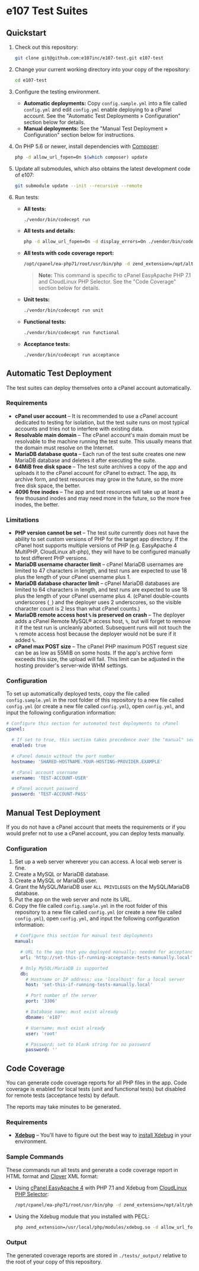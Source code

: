 e107 Test Suites
===

## Quickstart

1. Check out this repository:
   ```sh
   git clone git@github.com:e107inc/e107-test.git e107-test
   ```
2. Change your current working directory into your copy of the repository:
   ```sh
   cd e107-test
   ```
3. Configure the testing environment.

   * **Automatic deployments:** Copy `config.sample.yml` into a file called `config.yml` and edit `config.yml` enable deploying to a cPanel account.  See the "Automatic Test Deployments » Configuration" section below for details.
   * **Manual deployments:** See the "Manual Test Deployment » Configuration" section below for instructions.

4. On PHP 5.6 or newer, install dependencies with [Composer](https://getcomposer.org/):
   ```sh
   php -d allow_url_fopen=On $(which composer) update
   ```
5. Update all submodules, which also obtains the latest development code of e107:
   ```sh
   git submodule update --init --recursive --remote
   ```
6. Run tests:

   * **All tests:**
     ```sh
     ./vendor/bin/codecept run
     ```
   * **All tests and details:**
     ```sh
     php -d allow_url_fopen=On -d display_errors=On ./vendor/bin/codecept run --step --debug
     ```
   * **All tests with code coverage report:**
     ```sh
     /opt/cpanel/ea-php71/root/usr/bin/php -d zend_extension=/opt/alt/php71/usr/lib64/php/modules/xdebug.so -d allow_url_fopen=On ./vendor/bin/codecept run --coverage --coverage-xml --coverage-html
     ```
     > **Note:** This command is specific to cPanel EasyApache PHP 7.1 and CloudLinux PHP Selector.  See the "Code Coverage" section below for details.
   * **Unit tests:**
     ```sh
     ./vendor/bin/codecept run unit
     ```
   * **Functional tests:**
     ```sh
     ./vendor/bin/codecept run functional
     ```
   * **Acceptance tests:**
     ```sh
     ./vendor/bin/codecept run acceptance
     ```

## Automatic Test Deployment

The test suites can deploy themselves onto a cPanel account automatically.

### Requirements

* **cPanel user account** – It is recommended to use a cPanel account dedicated to testing for isolation, but the test suite runs on most typical accounts and tries not to interfere with existing data.
* **Resolvable main domain** – The cPanel account's main domain must be resolvable to the machine running the test suite.  This usually means that the domain must resolve on the Internet.
* **MariaDB database quota** – Each run of the test suite creates one new MariaDB database and deletes it after executing the suite.
* **64MiB free disk space** – The test suite archives a copy of the app and uploads it to the cPanel account for cPanel to extract.  The app, its archive form, and test resources may grow in the future, so the more free disk space, the better.
* **4096 free inodes** – The app and test resources will take up at least a few thousand inodes and may need more in the future, so the more free inodes, the better.

### Limitations

* **PHP version cannot be set** – The test suite currently does not have the ability to set custom versions of PHP for the target app directory.  If the cPanel host supports multiple versions of PHP (e.g. EasyApache 4 MultiPHP, CloudLinux alt-php), they will have to be configured manually to test different PHP versions.
* **MariaDB username character limit** – cPanel MariaDB usernames are limited to 47 characters in length, and test runs are expected to use 18 plus the length of your cPanel username plus 1.
* **MariaDB database character limit** – cPanel MariaDB databases are limited to 64 characters in length, and test runs are expected to use 18 plus the length of your cPanel username plus 4.  (cPanel double-counts underscores (`_`) and the deployer uses 2 underscores, so the visible character count is 2 less than what cPanel counts.)
* **MariaDB remote access host `%` is preserved on crash** – The deployer adds a cPanel Remote MySQL® access host, `%`, but will forget to remove it if the test run is uncleanly aborted. Subsequent runs will not touch the `%` remote access host because the deployer would not be sure if it added `%`.
* **cPanel max POST size** – The cPanel PHP maximum POST request size can be as low as 55MiB on some hosts.  If the app's archive form exceeds this size, the upload will fail.  This limit can be adjusted in the hosting provider's server-wide WHM settings.

### Configuration

To set up automatically deployed tests, copy the file called `config.sample.yml` in the root folder of this repository to a new file called `config.yml` (or create a new file called `config.yml`), open `config.yml`, and input the following configuration information:

```yaml
# Configure this section for automated test deployments to cPanel
cpanel:

  # If set to true, this section takes precedence over the "manual" section.
  enabled: true

  # cPanel domain without the port number
  hostname: 'SHARED-HOSTNAME.YOUR-HOSTING-PROVIDER.EXAMPLE'

  # cPanel account username
  username: 'TEST-ACCOUNT-USER'

  # cPanel account password
  password: 'TEST-ACCOUNT-PASS'
```

## Manual Test Deployment

If you do not have a cPanel account that meets the requirements or if you would prefer not to use a cPanel account, you can deploy tests manually.

### Configuration

1. Set up a web server wherever you can access.  A local web server is fine.
2. Create a MySQL or MariaDB database.
3. Create a MySQL or MariaDB user.
4. Grant the MySQL/MariaDB user `ALL PRIVILEGES` on the MySQL/MariaDB database.
5. Put the app on the web server and note its URL.
6. Copy the file called `config.sample.yml` in the root folder of this repository to a new file called `config.yml` (or create a new file called `config.yml`), open `config.yml`, and input the following configuration information:
   ```yaml
   # Configure this section for manual test deployments
   manual:
   
     # URL to the app that you deployed manually; needed for acceptance tests
     url: 'http://set-this-if-running-acceptance-tests-manually.local'
   
     # Only MySQL/MariaDB is supported
     db:
       # Hostname or IP address; use 'localhost' for a local server
       host: 'set-this-if-running-tests-manually.local'
   
       # Port number of the server
       port: '3306'
   
       # Database name; must exist already
       dbname: 'e107'
   
       # Username; must exist already
       user: 'root'
   
       # Password; set to blank string for no password
       password: ''
   ```

## Code Coverage

You can generate code coverage reports for all PHP files in the app.  Code coverage is enabled for local tests (unit and functional tests) but disabled for remote tests (acceptance tests) by default.

The reports may take minutes to be generated.

### Requirements

* **[Xdebug](https://xdebug.org/)** – You'll have to figure out the best way to [install Xdebug](https://xdebug.org/docs/install) in your environment.

### Sample Commands

These commands run all tests and generate a code coverage report in HTML format and [Clover](https://bitbucket.org/atlassian/clover) XML format:

* Using [cPanel EasyApache 4](https://documentation.cpanel.net/display/EA4/PHP+Home) with PHP 7.1 and Xdebug from [CloudLinux PHP Selector](https://docs.cloudlinux.com/php_selector.html):
  ```sh
  /opt/cpanel/ea-php71/root/usr/bin/php -d zend_extension=/opt/alt/php71/usr/lib64/php/modules/xdebug.so -d allow_url_fopen=On ./vendor/bin/codecept run --coverage --coverage-xml --coverage-html
  ```
* Using the Xdebug module that you installed with PECL:
  ```sh
  php zend_extension=/usr/local/php/modules/xdebug.so -d allow_url_fopen=On ./vendor/bin/codecept run --coverage --coverage-xml --coverage-html
  ```

### Output

The generated coverage reports are stored in `./tests/_output/` relative to the root of your copy of this repository.
